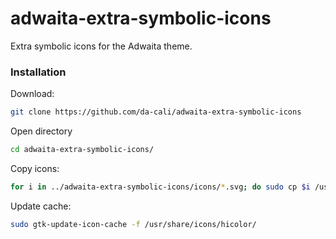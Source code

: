 # adwaita-extra-symbolic-icons
Extra symbolic icons for the Adwaita theme.

### Installation
Download:
```bash
git clone https://github.com/da-cali/adwaita-extra-symbolic-icons
```
Open directory
```bash
cd adwaita-extra-symbolic-icons/
```

Copy icons:
```bash
for i in ../adwaita-extra-symbolic-icons/icons/*.svg; do sudo cp $i /usr/share/icons/hicolor/symbolic/apps/; done
```

Update cache:
```bash
sudo gtk-update-icon-cache -f /usr/share/icons/hicolor/
```